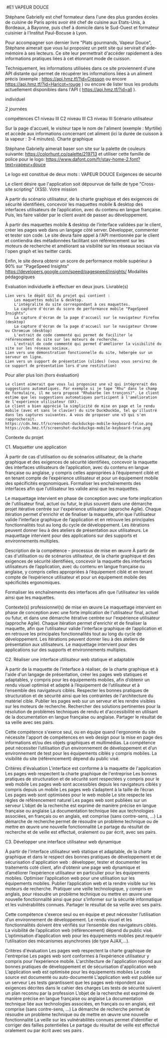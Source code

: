 ​
#E1 VAPEUR DOUCE

Stéphane Gabrielly est chef formateur dans l'une des plus grandes écoles de cuisine de Paris après avoir été chef de cuisine aux Etats-Unis, à Bordeaux, à Bayonne, puis chef à domicile dans le Sud-Ouest et formateur cuisinier à l'Institut Paul-Bocuse à Lyon.

Pour accompagner son dernier livre "Plats gourmands, Vapeur Douce", Stéphane aimerait que vous lui proposiez un petit site qui servirait d'aide-mémoire à ses lecteurs. Ce site leur permettrait d'accéder rapidement à des informations pratiques liées à cet étonnant mode de cuisson.

Techniquement, les informations utilisées dans ce site proviennent d'une API distante qui permet de récupérer les informations liées à un aliment précis (exemple : https://api.hmz.tf/?id=Cresson ou encore https://api.hmz.tf/?id=Haricot+rouge ) ou encore de lister tous les produits actuellement disponibles dans l'API ( https://api.hmz.tf/?id=all ).

individuel
	

2 journées
	

compétences
C1 niveau III
C2 niveau III
C3 niveau III
Scénario utilisateur

Sur la page d'accueil, le visiteur tape le nom de l'aliment (exemple : Myrtille) et accède aux informations  concernant cet aliment (ici la durée de cuisson à la vapeur : 3-4 minutes).
Charte graphique

Stéphane Gabrielly aimerait baser son site sur la palette de couleurs suivante: https://colorhunt.co/palette/219713 et utiliser cette famille de police pour le logo: https://www.dafont.com/fr/stay-home-2.font?text=vapeur+douce

Le logo est constitué de deux mots : VAPEUR DOUCE
Exigences de sécurité

Le client désire que l'application soit dépourvue de faille de type "Cross-site scripting" (XSS).
Votre mission

À partir du scénario utilisateur, de la charte graphique et des exigences de sécurité identifiées, concevoir les maquettes mobile & desktop des interfaces utilisateurs de l’application, avec du contenu en langue française. Puis, les faire valider par le client avant de passer au développement.

À partir des maquettes mobile & desktop de l’interface validées par le client, créer les pages web dans un langage côté server. Développer, commenter et tester son code. Le site devra faire appel à l'API mentionnée par le client et contiendra des métadonnées facilitant son référencement sur les moteurs de recherche et améliorant sa visibilité sur les réseaux sociaux via l'open graph et les twitter cards.

Enfin, le site devra obtenir un score de performance mobile supérieur à 90% sur "PageSpeed Insights" https://developers.google.com/speed/pagespeed/insights/ 
Modalités pédagogiques

Evaluation individuelle à effectuer en deux jours.
Livrable(s)

    Lien vers le dépôt Git du projet qui contient :
        Les maquettes mobile & desktop.
        L'intégralité du site correspondant à ces maquettes.
        La capture d'écran du score de performance mobile "PageSpeed Insights".
        La capture d'écran de la page d'accueil sur le navigateur Firefox (desktop)
        La capture d'écran de la page d'accueil sur le navigateur Chrome ou Chromium (desktop)
        L'extrait de code commenté qui permet de faciliter le référencement du site sur les moteurs de recherche.
        L'extrait de code commenté qui permet d'améliorer la visibilité du site sur les réseaux sociaux.
    Lien vers une démonstration fonctionnelle du site, hébergée sur un serveur en ligne.
    Lien vers un support de présentation (slides) (vous vous servirez de ce support de présentation lors d'une restitution)

Pour aller plus loin (hors évaluation)

    Le client aimerait que vous lui proposiez une v2 qui intégrerait des suggestions automatiques. Par exemple si je tape "Rhu" dans le champ de formulaire, il me sera proposé "Rhubarbe (en tronçons)". Le client estime que les suggestions automatiques participent à l'amélioration de l'expérience utilisateur (UX).
    Le client a bien apprécié la simplicité de mise en page et le rendu mobile (avec et sans le clavier) du site DuckDuckGo, tel qu'illustré dans les captures suivantes. A vous de proposer une v3 qui s'en rapprocherait.
    https://cdn.hmz.tf/screenshot-duckduckgo-mobile-keyboard-false.png
    https://cdn.hmz.tf/screenshot-duckduckgo-mobile-keyboard-true.png

Contexte du projet

C1. Maquetter une application

À partir de cas d'utilisation ou de scénarios utilisateur, de la charte graphique et des exigences de sécurité identifiées, concevoir la maquette des interfaces utilisateurs de l’application, avec du contenu en langue française ou anglaise, y compris celles appropriées à l’équipement ciblé et en tenant compte de l’expérience utilisateur et pour un équipement mobile des spécificités ergonomiques. Formaliser les enchaînements des interfaces afin que l’utilisateur les valide ainsi que les maquettes.

Le maquettage intervient en phase de conception avec une forte implication de l'utilisateur final, actuel ou futur, le plus souvent dans une démarche projet itérative centrée sur l'expérience utilisateur (approche Agile). Chaque itération permet d'enrichir et de finaliser la maquette, afin que l’utilisateur valide l’interface graphique de l’application et en retrouve les principales fonctionnalités tout au long du cycle de développement. Les itérations peuvent donner lieu à des ateliers de présentation aux utilisateurs. Le maquettage intervient pour des applications sur des supports et environnements multiples.

Description de la compétence – processus de mise en œuvre
À partir de cas d'utilisation ou de scénarios utilisateur, de la charte graphique et des exigences de sécurité identifiées, concevoir la maquette des interfaces utilisateurs de l’application, avec du contenu en langue française ou anglaise, y compris celles appropriées à l’équipement ciblé et en tenant compte de l’expérience utilisateur et pour un équipement mobile des spécificités ergonomiques.

Formaliser les enchaînements des interfaces afin que l’utilisateur les valide ainsi que les maquettes.

Contexte(s) professionnel(s) de mise en œuvre
Le maquettage intervient en phase de conception avec une forte implication de l'utilisateur final, actuel ou futur, et dans une démarche itérative centrée sur l'expérience utilisateur (approche Agile). Chaque itération permet d'enrichir et de finaliser la maquette, afin que l’utilisateur valide l’interface graphique de l’application et en retrouve les principales fonctionnalités tout au long du cycle de développement. Les itérations peuvent donner lieu à des ateliers de présentation aux utilisateurs. Le maquettage intervient pour des applications sur des supports et environnements multiples.

C2. Réaliser une interface utilisateur web statique et adaptable

À partir de la maquette de l’interface à réaliser, de la charte graphique et à l'aide d'un langage de présentation, créer les pages web statiques et adaptables, y compris pour les équipements mobiles, afin d’obtenir un rendu visuel optimisé et adapté à l’équipement de l’utilisateur et à l’ensemble des navigateurs ciblés. Respecter les bonnes pratiques de structuration et de sécurité ainsi que les contraintes de l'architecture du matériel cible. Publier les pages web sur un serveur et les rendre visibles sur les moteurs de recherche. Rechercher des solutions pertinentes pour la résolution de problèmes techniques de rendu et d'accessibilité en utilisant de la documentation en langue française ou anglaise. Partager le résultat de sa veille avec ses pairs.

Cette compétence s'exerce seul, ou en équipe quand l'ergonomie du site nécessite l'apport de compétences en web design pour la mise en page des informations et/ou des objets graphiques et multimédias. La compétence peut nécessiter l’utilisation d’un environnement de développement et d’un environnement de test pour les équipements ciblés y compris mobiles. La visibilité du site (référencement) dépend du public visé.

Critères d'évaluation
L'interface est conforme à la maquette de l'application Les pages web respectent la charte graphique de l'entreprise Les bonnes pratiques de structuration et de sécurité sont respectées y compris pour le web mobile Les pages web sont accessibles depuis les navigateurs ciblés y compris depuis un mobile Les pages web s’adaptent à la taille de l’écran Les pages web sont optimisées pour le web mobile Le site respecte les règles de référencement naturel Les pages web sont publiées sur un serveur L’objet de la recherche est exprimé de manière précise en langue française ou anglaise La documentation technique liée aux technologies associées, en français ou en anglais, est comprise (sans contre-sens, ...) La démarche de recherche permet de résoudre un problème technique ou de mettre en œuvre une nouvelle fonctionnalité Le partage du résultat de recherche et de veille est effectué, oralement ou par écrit, avec ses pairs.

C3. Développer une interface utilisateur web dynamique

À partir de l'interface utilisateur web statique et adaptable, de la charte graphique et dans le respect des bonnes pratiques de développement et de sécurisation d'application web : développer, tester et documenter les traitements coté client, afin d’obtenir une page web dynamique et d’améliorer l’expérience utilisateur en particulier pour les équipements mobiles. Optimiser l’application web pour une utilisation sur les équipements mobiles. Publier l’application web et la rendre visible sur les moteurs de recherche. Pratiquer une veille technologique, y compris en anglais, pour résoudre un problème technique ou mettre en œuvre une nouvelle fonctionnalité ainsi que pour s’informer sur la sécurité informatique et les vulnérabilités connues. Partager le résultat de sa veille avec ses pairs.

Cette compétence s'exerce seul ou en équipe et peut nécessiter l’utilisation d’un environnement de développement. Le rendu visuel et les fonctionnalités doivent être vérifiés sur l’ensemble des navigateurs ciblés. La visibilité de l’application web (référencement) dépend du public visé. L’optimisation d’application web pour les équipements mobiles peut requérir l’utilisation des mécanismes asynchrones (de type AJAX,...).

Critères d'évaluation
Les pages web respectent la charte graphique de l'entreprise Les pages web sont conformes à l’expérience utilisateur y compris pour l’expérience mobile. L'architecture de l'application répond aux bonnes pratiques de développement et de sécurisation d'application web L’application web est optimisée pour les équipements mobiles Le code source est documenté ou auto-documenté L'application web est publiée sur un serveur Les tests garantissent que les pages web répondent aux exigences décrites dans le cahier des charges Les tests de sécurité suivent un plan reconnu par la profession L’objet de la recherche est exprimé de manière précise en langue française ou anglaise La documentation technique liée aux technologies associées, en français ou en anglais, est comprise (sans contre-sens, ...) La démarche de recherche permet de résoudre un problème technique ou de mettre en œuvre une nouvelle fonctionnalité La veille sur les vulnérabilités connues permet d’identifier et corriger des failles potentielles Le partage du résultat de veille est effectué oralement ou par écrit avec ses pairs .
​
